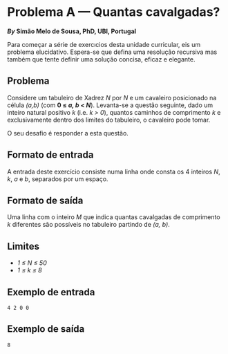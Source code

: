 # Problema A &mdash; Quantas cavalgadas?

**_By_ Simão Melo de Sousa, PhD, UBI, Portugal**

Para começar a série de exercıcios desta unidade curricular, eis um problema elucidativo. Espera-se que defina uma resolução recursiva mas também que tente definir uma solução concisa, eficaz e elegante.

## Problema

Considere um tabuleiro de Xadrez _N_ por _N_ e um cavaleiro posicionado na célula _(a,b)_ (com **0 ≤ _a, b_ < _N_**). Levanta-se a questão seguinte, dado um inteiro natural positivo _k_ (i.e. _k > 0_), quantos caminhos de comprimento _k_ e exclusivamente dentro dos limites do tabuleiro, o cavaleiro pode tomar.

O seu desafio é responder a esta questão.


## Formato de entrada

A entrada deste exercício consiste numa linha onde consta os 4 inteiros _N_, _k_, _a_ e _b_, separados por um espaço.


## Formato de saída

Uma linha com o inteiro _M_ que indica quantas cavalgadas de comprimento _k_ diferentes são possíveis no tabuleiro partindo de _(a, b)_.


## Limites

* _1 ≤ N ≤ 50_
* _1 ≤ k ≤ 8_


## Exemplo de entrada

`4 2 0 0`


## Exemplo de saída

`8`
